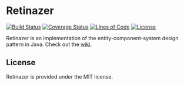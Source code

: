 # Retinazer
[![Build Status](https://travis-ci.org/antag99/retinazer.svg?branch=master)](https://travis-ci.org/antag99/retinazer)
[![Coverage Status](https://coveralls.io/repos/antag99/retinazer/badge.svg?branch=master&service=github)](https://coveralls.io/github/antag99/retinazer?branch=master)
[![Lines of Code](https://antag99.github.io/retinazer/loc.svg)](https://github.com/antag99/retinazer/search?l=java)
[![License](https://img.shields.io/badge/license-MIT-blue.svg)](http://choosealicense.com/licenses/mit/)

Retinazer is an implementation of the entity-component-system design pattern in Java. Check out the [wiki](https://github.com/antag99/retinazer/wiki).

## License
Retinazer is provided under the MIT license.
